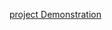 [project Demonstration](https://drive.google.com/file/d/16hjDRsDwrghLjvdmETC4CCTWI8JrwBn_/view?usp=drivesdk)
